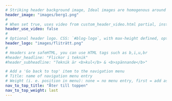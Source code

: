 ```yaml
---
# Striking header background image, Ideal images are homogenous around the centre and contrasting to the text. Non-ideal images can use `title_guard`
header_image: "images/berg1.png"
#
# When set true, uses video from custom_header_video.html partial, instead of header_image
header_use_video: false
#
# Optional header logo. CSS: `#blog-logo`, with max-height defined, optimize to prevent scaling
header_logo: "images/fliträtt.png"
#
# Headers are safeHTML, you can use HTML tags such as b,i,u,br
#header_headline: "Flickor i teknik"
#header_subheadline: "Teknik är <b>kul</b> & <b>spännande</b>"

# Add a 'Go back to top' item to the navigation menu
# Title: name of navigation menu entry
# Weight (i. e. position in menu): none = no menu entry, first = add as first entry, last = ad as last entry
nav_to_top_title: "Åter till toppen"
nav_to_top_weight: last
---
```

